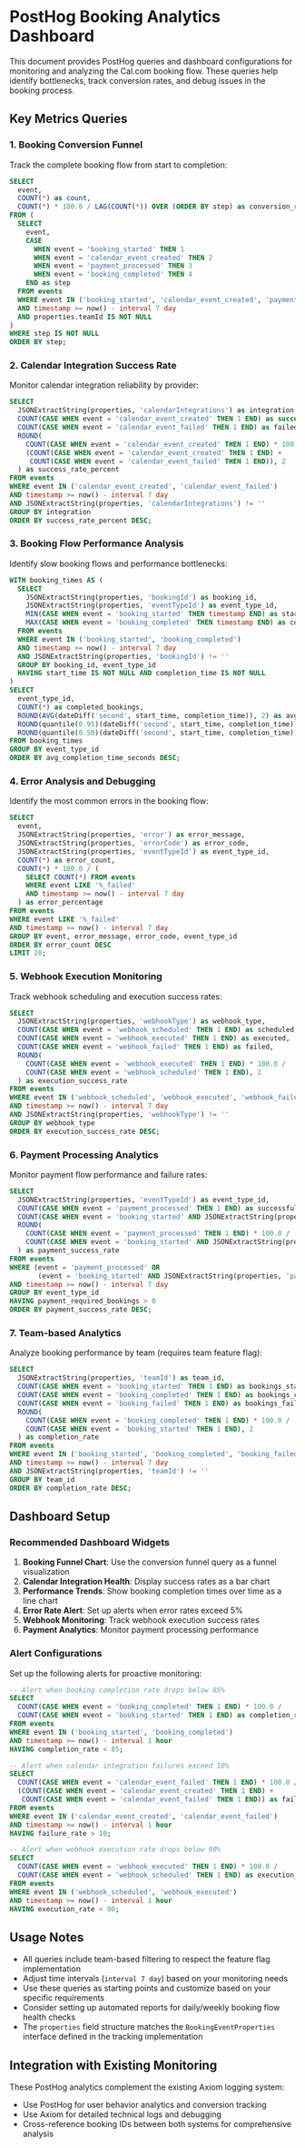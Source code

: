 # PostHog Booking Analytics Dashboard

This document provides PostHog queries and dashboard configurations for monitoring and analyzing the Cal.com booking flow. These queries help identify bottlenecks, track conversion rates, and debug issues in the booking process.

## Key Metrics Queries

### 1. Booking Conversion Funnel

Track the complete booking flow from start to completion:

```sql
SELECT 
  event,
  COUNT(*) as count,
  COUNT(*) * 100.0 / LAG(COUNT(*)) OVER (ORDER BY step) as conversion_rate
FROM (
  SELECT 
    event,
    CASE 
      WHEN event = 'booking_started' THEN 1
      WHEN event = 'calendar_event_created' THEN 2
      WHEN event = 'payment_processed' THEN 3
      WHEN event = 'booking_completed' THEN 4
    END as step
  FROM events 
  WHERE event IN ('booking_started', 'calendar_event_created', 'payment_processed', 'booking_completed')
  AND timestamp >= now() - interval 7 day
  AND properties.teamId IS NOT NULL
) 
WHERE step IS NOT NULL
ORDER BY step;
```

### 2. Calendar Integration Success Rate

Monitor calendar integration reliability by provider:

```sql
SELECT 
  JSONExtractString(properties, 'calendarIntegrations') as integration,
  COUNT(CASE WHEN event = 'calendar_event_created' THEN 1 END) as successful,
  COUNT(CASE WHEN event = 'calendar_event_failed' THEN 1 END) as failed,
  ROUND(
    COUNT(CASE WHEN event = 'calendar_event_created' THEN 1 END) * 100.0 / 
    (COUNT(CASE WHEN event = 'calendar_event_created' THEN 1 END) + 
     COUNT(CASE WHEN event = 'calendar_event_failed' THEN 1 END)), 2
  ) as success_rate_percent
FROM events 
WHERE event IN ('calendar_event_created', 'calendar_event_failed')
AND timestamp >= now() - interval 7 day
AND JSONExtractString(properties, 'calendarIntegrations') != ''
GROUP BY integration
ORDER BY success_rate_percent DESC;
```

### 3. Booking Flow Performance Analysis

Identify slow booking flows and performance bottlenecks:

```sql
WITH booking_times AS (
  SELECT 
    JSONExtractString(properties, 'bookingId') as booking_id,
    JSONExtractString(properties, 'eventTypeId') as event_type_id,
    MIN(CASE WHEN event = 'booking_started' THEN timestamp END) as start_time,
    MAX(CASE WHEN event = 'booking_completed' THEN timestamp END) as completion_time
  FROM events 
  WHERE event IN ('booking_started', 'booking_completed')
  AND timestamp >= now() - interval 7 day
  AND JSONExtractString(properties, 'bookingId') != ''
  GROUP BY booking_id, event_type_id
  HAVING start_time IS NOT NULL AND completion_time IS NOT NULL
)
SELECT 
  event_type_id,
  COUNT(*) as completed_bookings,
  ROUND(AVG(dateDiff('second', start_time, completion_time)), 2) as avg_completion_time_seconds,
  ROUND(quantile(0.95)(dateDiff('second', start_time, completion_time)), 2) as p95_completion_time_seconds,
  ROUND(quantile(0.50)(dateDiff('second', start_time, completion_time)), 2) as median_completion_time_seconds
FROM booking_times
GROUP BY event_type_id
ORDER BY avg_completion_time_seconds DESC;
```

### 4. Error Analysis and Debugging

Identify the most common errors in the booking flow:

```sql
SELECT 
  event,
  JSONExtractString(properties, 'error') as error_message,
  JSONExtractString(properties, 'errorCode') as error_code,
  JSONExtractString(properties, 'eventTypeId') as event_type_id,
  COUNT(*) as error_count,
  COUNT(*) * 100.0 / (
    SELECT COUNT(*) FROM events 
    WHERE event LIKE '%_failed' 
    AND timestamp >= now() - interval 7 day
  ) as error_percentage
FROM events 
WHERE event LIKE '%_failed'
AND timestamp >= now() - interval 7 day
GROUP BY event, error_message, error_code, event_type_id
ORDER BY error_count DESC
LIMIT 20;
```

### 5. Webhook Execution Monitoring

Track webhook scheduling and execution success rates:

```sql
SELECT 
  JSONExtractString(properties, 'webhookType') as webhook_type,
  COUNT(CASE WHEN event = 'webhook_scheduled' THEN 1 END) as scheduled,
  COUNT(CASE WHEN event = 'webhook_executed' THEN 1 END) as executed,
  COUNT(CASE WHEN event = 'webhook_failed' THEN 1 END) as failed,
  ROUND(
    COUNT(CASE WHEN event = 'webhook_executed' THEN 1 END) * 100.0 / 
    COUNT(CASE WHEN event = 'webhook_scheduled' THEN 1 END), 2
  ) as execution_success_rate
FROM events 
WHERE event IN ('webhook_scheduled', 'webhook_executed', 'webhook_failed')
AND timestamp >= now() - interval 7 day
AND JSONExtractString(properties, 'webhookType') != ''
GROUP BY webhook_type
ORDER BY execution_success_rate DESC;
```

### 6. Payment Processing Analytics

Monitor payment flow performance and failure rates:

```sql
SELECT 
  JSONExtractString(properties, 'eventTypeId') as event_type_id,
  COUNT(CASE WHEN event = 'payment_processed' THEN 1 END) as successful_payments,
  COUNT(CASE WHEN event = 'booking_started' AND JSONExtractString(properties, 'paymentRequired') = 'true' THEN 1 END) as payment_required_bookings,
  ROUND(
    COUNT(CASE WHEN event = 'payment_processed' THEN 1 END) * 100.0 / 
    COUNT(CASE WHEN event = 'booking_started' AND JSONExtractString(properties, 'paymentRequired') = 'true' THEN 1 END), 2
  ) as payment_success_rate
FROM events 
WHERE (event = 'payment_processed' OR 
       (event = 'booking_started' AND JSONExtractString(properties, 'paymentRequired') = 'true'))
AND timestamp >= now() - interval 7 day
GROUP BY event_type_id
HAVING payment_required_bookings > 0
ORDER BY payment_success_rate DESC;
```

### 7. Team-based Analytics

Analyze booking performance by team (requires team feature flag):

```sql
SELECT 
  JSONExtractString(properties, 'teamId') as team_id,
  COUNT(CASE WHEN event = 'booking_started' THEN 1 END) as bookings_started,
  COUNT(CASE WHEN event = 'booking_completed' THEN 1 END) as bookings_completed,
  COUNT(CASE WHEN event = 'booking_failed' THEN 1 END) as bookings_failed,
  ROUND(
    COUNT(CASE WHEN event = 'booking_completed' THEN 1 END) * 100.0 / 
    COUNT(CASE WHEN event = 'booking_started' THEN 1 END), 2
  ) as completion_rate
FROM events 
WHERE event IN ('booking_started', 'booking_completed', 'booking_failed')
AND timestamp >= now() - interval 7 day
AND JSONExtractString(properties, 'teamId') != ''
GROUP BY team_id
ORDER BY completion_rate DESC;
```

## Dashboard Setup

### Recommended Dashboard Widgets

1. **Booking Funnel Chart**: Use the conversion funnel query as a funnel visualization
2. **Calendar Integration Health**: Display success rates as a bar chart
3. **Performance Trends**: Show booking completion times over time as a line chart
4. **Error Rate Alert**: Set up alerts when error rates exceed 5%
5. **Webhook Monitoring**: Track webhook execution success rates
6. **Payment Analytics**: Monitor payment processing performance

### Alert Configurations

Set up the following alerts for proactive monitoring:

```sql
-- Alert when booking completion rate drops below 85%
SELECT 
  COUNT(CASE WHEN event = 'booking_completed' THEN 1 END) * 100.0 / 
  COUNT(CASE WHEN event = 'booking_started' THEN 1 END) as completion_rate
FROM events 
WHERE event IN ('booking_started', 'booking_completed')
AND timestamp >= now() - interval 1 hour
HAVING completion_rate < 85;

-- Alert when calendar integration failures exceed 10%
SELECT 
  COUNT(CASE WHEN event = 'calendar_event_failed' THEN 1 END) * 100.0 / 
  (COUNT(CASE WHEN event = 'calendar_event_created' THEN 1 END) + 
   COUNT(CASE WHEN event = 'calendar_event_failed' THEN 1 END)) as failure_rate
FROM events 
WHERE event IN ('calendar_event_created', 'calendar_event_failed')
AND timestamp >= now() - interval 1 hour
HAVING failure_rate > 10;

-- Alert when webhook execution rate drops below 90%
SELECT 
  COUNT(CASE WHEN event = 'webhook_executed' THEN 1 END) * 100.0 / 
  COUNT(CASE WHEN event = 'webhook_scheduled' THEN 1 END) as execution_rate
FROM events 
WHERE event IN ('webhook_scheduled', 'webhook_executed')
AND timestamp >= now() - interval 1 hour
HAVING execution_rate < 90;
```

## Usage Notes

- All queries include team-based filtering to respect the feature flag implementation
- Adjust time intervals (`interval 7 day`) based on your monitoring needs
- Use these queries as starting points and customize based on your specific requirements
- Consider setting up automated reports for daily/weekly booking flow health checks
- The `properties` field structure matches the `BookingEventProperties` interface defined in the tracking implementation

## Integration with Existing Monitoring

These PostHog analytics complement the existing Axiom logging system:
- Use PostHog for user behavior analytics and conversion tracking
- Use Axiom for detailed technical logs and debugging
- Cross-reference booking IDs between both systems for comprehensive analysis
